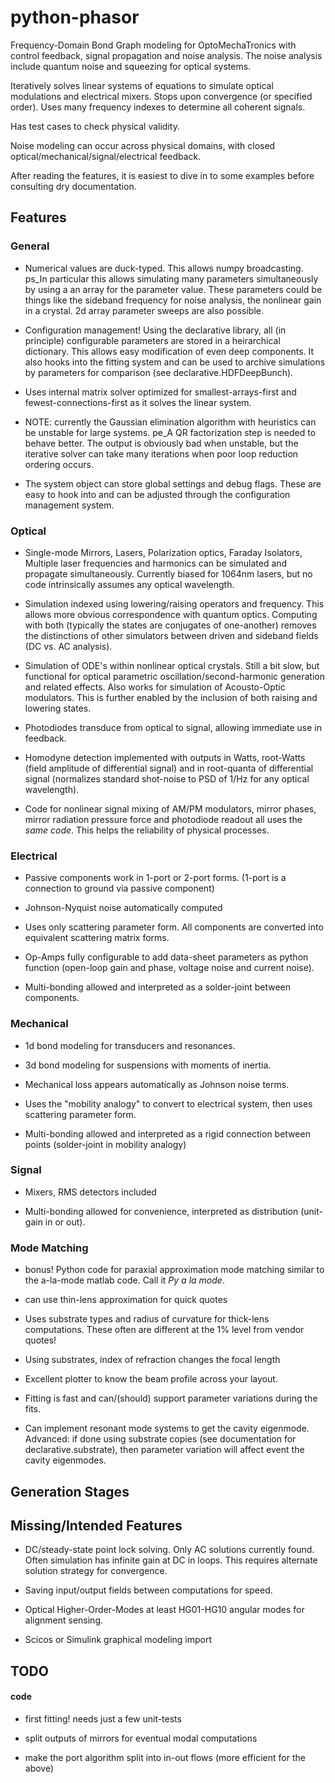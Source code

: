# python-phasor

Frequency-Domain Bond Graph modeling for OptoMechaTronics with control feedback, signal propagation and noise analysis. The noise
analysis include quantum noise and squeezing for optical systems. 

Iteratively solves linear systems of equations to simulate optical modulations and electrical mixers. Stops upon convergence (or specified order). Uses many frequency indexes to
determine all coherent signals.

Has test cases to check physical validity.

Noise modeling can occur across physical domains, with closed optical/mechanical/signal/electrical feedback.

After reading the features, it is easiest to dive in to some examples before consulting dry documentation.

## Features

### General
 * Numerical values are duck-typed. This allows numpy broadcasting. ps_In particular this allows simulating many parameters simultaneously by using a an array for the parameter value. These parameters could be things like the sideband frequency for noise analysis, the nonlinear gain in a crystal. 2d array parameter sweeps are also possible.
 
 * Configuration management! Using the declarative library, all (in principle) configurable parameters are stored in a heirarchical dictionary. This allows easy modification of even deep components. It also hooks into the fitting system and can be used to archive simulations by parameters for comparison (see declarative.HDFDeepBunch).
 
 * Uses internal matrix solver optimized for smallest-arrays-first and fewest-connections-first as it solves the linear system.

 * NOTE: currently the Gaussian elimination algorithm with heuristics can be unstable for large systems. pe_A QR factorization step is needed to behave better. The output is obviously bad when unstable, but the iterative solver can take many iterations when poor loop reduction ordering occurs.
 
 * The system object can store global settings and debug flags. These are easy to hook into and can be adjusted through the configuration management system.

### Optical
 * Single-mode Mirrors, Lasers, Polarization optics, Faraday Isolators, Multiple laser frequencies and harmonics can be simulated and propagate simultaneously. Currently biased for 1064nm lasers, but no code intrinsically assumes any optical wavelength.

 * Simulation indexed using lowering/raising operators and frequency. This allows more obvious correspondence with quantum optics. Computing with both (typically the states are conjugates of one-another) removes the distinctions of other simulators between driven and sideband fields (DC vs. AC analysis).

 * Simulation of ODE's within nonlinear optical crystals. Still a bit slow, but functional for optical parametric oscillation/second-harmonic generation and related effects. Also works for simulation of Acousto-Optic modulators. This is further enabled by the inclusion of both raising and lowering states.
 
 * Photodiodes transduce from optical to signal, allowing immediate use in feedback.
 
 * Homodyne detection implemented with outputs in Watts, root-Watts (field amplitude of differential signal) and in root-quanta of differential signal (normalizes standard shot-noise to PSD of 1/Hz for any optical wavelength).
 
 * Code for nonlinear signal mixing of AM/PM modulators, mirror phases, mirror radiation pressure force and photodiode readout all uses the _same code_. This helps the reliability of physical processes.

### Electrical
 * Passive components work in 1-port or 2-port forms. (1-port is a connection to ground via passive component)

 * Johnson-Nyquist noise automatically computed

 * Uses only scattering parameter form. All components are converted into equivalent scattering matrix forms. 
 
 * Op-Amps fully configurable to add data-sheet parameters as python function (open-loop gain and phase, voltage noise and current noise).
 
 * Multi-bonding allowed and interpreted as a solder-joint between components.
 

### Mechanical 
 * 1d bond modeling for transducers and resonances.

 * 3d bond modeling for suspensions with moments of inertia.

 * Mechanical loss appears automatically as Johnson noise terms.
 
 * Uses the "mobility analogy" to convert to electrical system, then uses scattering parameter form.

 * Multi-bonding allowed and interpreted as a rigid connection between points (solder-joint in mobility analogy)
 
### Signal
 * Mixers, RMS detectors included
 
 * Multi-bonding allowed for convenience, interpreted as distribution (unit-gain in or out).
 
### Mode Matching
 * bonus! Python code for paraxial approximation mode matching similar to the a-la-mode matlab code. Call it _Py a la mode_.
 
 * can use thin-lens approximation for quick quotes
 
 * Uses substrate types and radius of curvature for thick-lens computations. These often are different at the 1% level from vendor quotes!
 
 * Using substrates, index of refraction changes the focal length
 
 * Excellent plotter to know the beam profile across your layout.
 
 * Fitting is fast and can/(should) support parameter variations during the fits.
 
 * Can implement resonant mode systems to get the cavity eigenmode. Advanced: if done using substrate copies (see documentation for declarative.substrate), then parameter variation will affect event the cavity eigenmodes.

## Generation Stages

## Missing/Intended Features

 * DC/steady-state point lock solving. Only AC solutions currently found. Often simulation has infinite gain at DC in loops. This requires alternate solution strategy for convergence.
 
 * Saving input/output fields between computations for speed.

 * Optical Higher-Order-Modes at least HG01-HG10 angular modes for alignment sensing.

 * Scicos or Simulink graphical modeling import

## TODO
#### code
 * first fitting! needs just a few unit-tests
 
 * split outputs of mirrors for eventual modal computations
 * make the port algorithm split into in-out flows (more efficient for the above)
 

